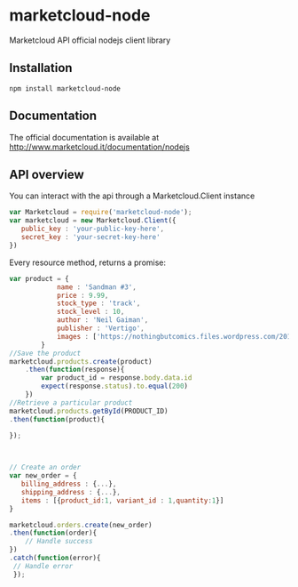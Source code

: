 # marketcloud-node
Marketcloud API official nodejs client library

## Installation
```
npm install marketcloud-node
```

## Documentation
The official documentation is available at http://www.marketcloud.it/documentation/nodejs

## API overview
You can interact with the api through a Marketcloud.Client instance
```javascript
var Marketcloud = require('marketcloud-node');
var marketcloud = new Marketcloud.Client({
   public_key : 'your-public-key-here',
   secret_key : 'your-secret-key-here'
})
```
Every resource method, returns a promise:
```javascript
var product = {
			name : 'Sandman #3',
			price : 9.99,
			stock_type : 'track',
			stock_level : 10,
			author : 'Neil Gaiman',
			publisher : 'Vertigo',
			images : ['https://nothingbutcomics.files.wordpress.com/2013/10/sndm-cv1-cbldf-bw-var-4c717.jpg']
		}
//Save the product
marketcloud.products.create(product)
	.then(function(response){
		var product_id = response.body.data.id
		expect(response.status).to.equal(200)
	})
//Retrieve a particular product
marketcloud.products.getById(PRODUCT_ID)
.then(function(product){
     
});



// Create an order
var new_order = {
   billing_address : {...},
   shipping_address : {...},
   items : [{product_id:1, variant_id : 1,quantity:1}]
}

marketcloud.orders.create(new_order)
.then(function(order){
	// Handle success
})
.catch(function(error){
 // Handle error
 });
```
